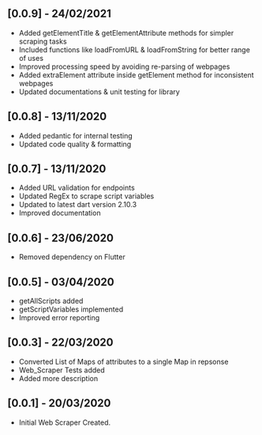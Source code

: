 ## [0.0.9] - 24/02/2021

* Added getElementTitle & getElementAttribute methods for simpler scraping tasks
* Included functions like loadFromURL & loadFromString for better range of uses
* Improved processing speed by avoiding re-parsing of webpages
* Added extraElement attribute inside getElement method for inconsistent webpages
* Updated documentations & unit testing for library

## [0.0.8] - 13/11/2020

* Added pedantic for internal testing
* Updated code quality & formatting
  
## [0.0.7] - 13/11/2020

* Added URL validation for endpoints
* Updated RegEx to scrape script variables
* Updated to latest dart version 2.10.3
* Improved documentation

## [0.0.6] - 23/06/2020

* Removed dependency on Flutter

## [0.0.5] - 03/04/2020

* getAllScripts added
* getScriptVariables implemented
* Improved error reporting
  
## [0.0.3] - 22/03/2020

* Converted List of Maps of attributes to a single Map in repsonse
* Web_Scraper Tests added
* Added more description

## [0.0.1] - 20/03/2020

* Initial Web Scraper Created.
